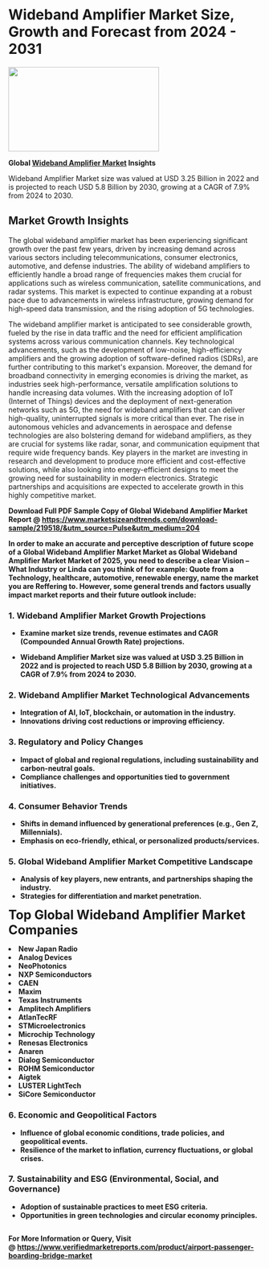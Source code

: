<H1>Wideband Amplifier Market Size, Growth and Forecast from 2024 - 2031</H1><img class="aligncenter size-medium wp-image-584254" src="https://thirdeyenews.in/wp-content/uploads/2024/09/Global-Market-Research-300x168.jpeg" alt="" width="300" height="168" /><p><strong>Global&nbsp;<a href="https://www.marketsizeandtrends.com/download-sample/219518/&amp;utm_source=Pulse&amp;utm_medium=204">Wideband Amplifier Market</a> Insights</strong></p><p>Wideband Amplifier Market size was valued at USD 3.25 Billion in 2022 and is projected to reach USD 5.8 Billion by 2030, growing at a CAGR of 7.9% from 2024 to 2030.</p><p><h2>Market Growth Insights</h2> <p>The global wideband amplifier market has been experiencing significant growth over the past few years, driven by increasing demand across various sectors including telecommunications, consumer electronics, automotive, and defense industries. The ability of wideband amplifiers to efficiently handle a broad range of frequencies makes them crucial for applications such as wireless communication, satellite communications, and radar systems. This market is expected to continue expanding at a robust pace due to advancements in wireless infrastructure, growing demand for high-speed data transmission, and the rising adoption of 5G technologies.</p> <p><strong></strong></p> <p>The wideband amplifier market is anticipated to see considerable growth, fueled by the rise in data traffic and the need for efficient amplification systems across various communication channels. Key technological advancements, such as the development of low-noise, high-efficiency amplifiers and the growing adoption of software-defined radios (SDRs), are further contributing to this market's expansion. Moreover, the demand for broadband connectivity in emerging economies is driving the market, as industries seek high-performance, versatile amplification solutions to handle increasing data volumes. With the increasing adoption of IoT (Internet of Things) devices and the deployment of next-generation networks such as 5G, the need for wideband amplifiers that can deliver high-quality, uninterrupted signals is more critical than ever. The rise in autonomous vehicles and advancements in aerospace and defense technologies are also bolstering demand for wideband amplifiers, as they are crucial for systems like radar, sonar, and communication equipment that require wide frequency bands. Key players in the market are investing in research and development to produce more efficient and cost-effective solutions, while also looking into energy-efficient designs to meet the growing need for sustainability in modern electronics. Strategic partnerships and acquisitions are expected to accelerate growth in this highly competitive market. <p><strong></p><p><span class=""><strong>Download Full PDF Sample Copy of Global Wideband Amplifier Market Report</strong> @ <a href="https://www.marketsizeandtrends.com/download-sample/219518/&amp;utm_source=Pulse&amp;utm_medium=204" target="_blank">https://www.marketsizeandtrends.com/download-sample/219518/&amp;utm_source=Pulse&amp;utm_medium=204</a></span></p><p>In order to make an accurate and perceptive description of future scope of a Global&nbsp;Wideband Amplifier Market Market as Global&nbsp;Wideband Amplifier Market Market of 2025, you need to describe a clear Vision &ndash; What Industry or Linda can you think of for example: Quote from a Technology, healthcare, automotive, renewable energy, name the market you are Reffering to. However, some general trends and factors usually impact market reports and their future outlook include:</p><h3>1.&nbsp;<strong>Wideband Amplifier Market Growth Projections</strong></h3><ul><li>Examine market size trends, revenue estimates and CAGR (Compounded Annual Growth Rate) projections.</li><li><p>Wideband Amplifier Market size was valued at USD 3.25 Billion in 2022 and is projected to reach USD 5.8 Billion by 2030, growing at a CAGR of 7.9% from 2024 to 2030.</p></li></ul><h3>2.&nbsp;<strong>Wideband Amplifier Market Technological Advancements</strong></h3><ul><li>Integration of AI, IoT, blockchain, or automation in the industry.</li><li>Innovations driving cost reductions or improving efficiency.</li></ul><h3>3.&nbsp;<strong>Regulatory and Policy Changes</strong></h3><ul><li>Impact of global and regional regulations, including sustainability and carbon-neutral goals.</li><li>Compliance challenges and opportunities tied to government initiatives.</li></ul><h3>4.&nbsp;<strong>Consumer Behavior Trends</strong></h3><ul><li>Shifts in demand influenced by generational preferences (e.g., Gen Z, Millennials).</li><li>Emphasis on eco-friendly, ethical, or personalized products/services.</li></ul><h3>5.&nbsp;<strong>Global Wideband Amplifier Market Competitive Landscape</strong></h3><ul><li>Analysis of key players, new entrants, and partnerships shaping the industry.</li><li>Strategies for differentiation and market penetration.</li></ul><p data-pm-slice="1 1 []"><span style="color: inherit; font-family: inherit; font-size: 25px;">Top Global Wideband Amplifier Market Companies</span></p><div class="" data-test-id=""><p><li>New Japan Radio</li><li> Analog Devices</li><li> NeoPhotonics</li><li> NXP Semiconductors</li><li> CAEN</li><li> Maxim</li><li> Texas Instruments</li><li> Amplitech Amplifiers</li><li> AtlanTecRF</li><li> STMicroelectronics</li><li> Microchip Technology</li><li> Renesas Electronics</li><li> Anaren</li><li> Dialog Semiconductor</li><li> ROHM Semiconductor</li><li> Aigtek</li><li> LUSTER LightTech</li><li> SiCore Semiconductor</li></p></div><h3>6.&nbsp;<strong>Economic and Geopolitical Factors</strong></h3><ul><li>Influence of global economic conditions, trade policies, and geopolitical events.</li><li>Resilience of the market to inflation, currency fluctuations, or global crises.</li></ul><h3>7.&nbsp;<strong>Sustainability and ESG (Environmental, Social, and Governance)</strong></h3><ul><li>Adoption of sustainable practices to meet ESG criteria.</li><li>Opportunities in green technologies and circular economy principles.</li></ul><h2><strong style="font-size: 14px;">For More Information or Query, Visit @&nbsp;</strong><a style="background-color: #ffffff; font-size: 14px;" href="https://www.marketsizeandtrends.com/report/wideband-amplifier-market/" target="_blank">https://www.verifiedmarketreports.com/product/airport-passenger-boarding-bridge-market</a></h2>
